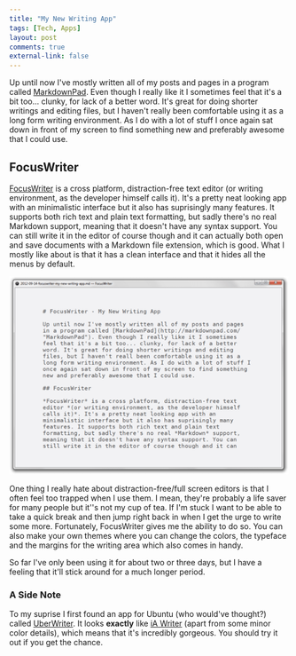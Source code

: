 ```yaml
---
title: "My New Writing App"
tags: [Tech, Apps]
layout: post
comments: true
external-link: false
---
```


Up until now I've mostly written all of my posts and pages in a program called [MarkdownPad](http://markdownpad.com/ "MarkdownPad"). Even though I really like it I sometimes feel that it's a bit too... clunky, for lack of a better word. It's great for doing shorter writings and editing files, but I haven't really been comfortable using it as a long form writing environment. As I do with a lot of stuff I once again sat down in front of my screen to find something new and preferably awesome that I could use.

## FocusWriter

[FocusWriter](http://gottcode.org/focuswriter/ "FocusWriter") is a cross platform, distraction-free text editor (or writing environment, as the developer himself calls it). It's a pretty neat looking app with an minimalistic interface but it also has suprisingly many features. It supports both rich text and plain text formatting, but sadly there's no real Markdown support, meaning that it doesn't have any syntax support. You can still write it in the editor of course though and it can actually both open and save documents with a Markdown file extension, which is good. What I mostly like about is that it has a clean interface and that it hides all the menus by default.

![FocusWriter](/images/blog/2012-09-14-focuswriter.png "FocusWriter")

One thing I really hate about distraction-free/full screen editors is that I often feel too trapped when I use them. I mean, they're probably a life saver for many people but it''s not my cup of tea. If I'm stuck I want to be able to take a quick break and then jump right back in when I get the urge to write some more. Fortunately, FocusWriter gives me the ability to do so. You can also make your own themes where you can change the colors, the typeface and the margins for the writing area which also comes in handy.

So far I've only been using it for about two or three days, but I have a feeling that it'll stick around for a much longer period.

### A Side Note

To my suprise I first found an app for Ubuntu (who would've thought?) called [UberWriter]( http://uberwriter.wolfvollprecht.de/ "UberWriter"). It looks **exactly** like [iA Writer](http://www.iawriter.com/ "iA Writer") (apart from some minor color details), which means that it's incredibly gorgeous. You should try it out if you get the chance.